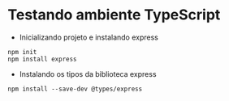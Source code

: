 # Testando ambiente TypeScript

- Inicializando projeto e instalando express

```
npm init
npm install express
```

- Instalando os tipos da biblioteca express

```
npm install --save-dev @types/express
```
